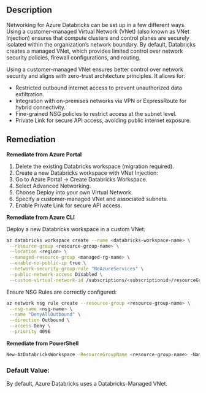 ## Description

Networking for Azure Databricks can be set up in a few different ways. Using a customer-managed Virtual Network (VNet) (also known as VNet Injection) ensures that compute clusters and control planes are securely isolated within the organization’s network boundary. By default, Databricks creates a managed VNet, which provides limited control over network security policies, firewall configurations, and routing.

Using a customer-managed VNet ensures better control over network security and aligns with zero-trust architecture principles. It allows for:
  - Restricted outbound internet access to prevent unauthorized data exfiltration.
  - Integration with on-premises networks via VPN or ExpressRoute for hybrid connectivity.
  - Fine-grained NSG policies to restrict access at the subnet level.
  - Private Link for secure API access, avoiding public internet exposure.

## Remediation

**Remediate from Azure Portal**

1. Delete the existing Databricks workspace (migration required).
2. Create a new Databricks workspace with VNet Injection:
3. Go to Azure Portal → Create Databricks Workspace.
4. Select Advanced Networking.
5. Choose Deploy into your own Virtual Network.
6. Specify a customer-managed VNet and associated subnets.
7. Enable Private Link for secure API access.

**Remediate from Azure CLI**

Deploy a new Databricks workspace in a custom VNet:

```bash
az databricks workspace create --name <databricks-workspace-name> \
 --resource-group <resource-group-name> \
 --location <region> \
 --managed-resource-group <managed-rg-name> \
 --enable-no-public-ip true \
 --network-security-group-rule "NoAzureServices" \
 --public-network-access Disabled \
 --custom-virtual-network-id /subscriptions/<subscriptionid>/resourceGroups/<resource-groupname>/providers/Microsoft.Network/virtualNetworks/<vnet-name>
```

Ensure NSG Rules are correctly configured:

```bash
az network nsg rule create --resource-group <resource-group-name> \
 --nsg-name <nsg-name> \
 --name "DenyAllOutbound" \
 --direction Outbound \
 --access Deny \
 --priority 4096
```

**Remediate from PowerShell**

```bash
New-AzDatabricksWorkspace -ResourceGroupName <resource-group-name> -Name <databricks-workspace-name> -Location <region> -ManagedResourceGroupName <managed-rg-name> -CustomVirtualNetworkId "/subscriptions/<subscriptionid>/resourceGroups/<resource-groupname>/providers/Microsoft.Network/virtualNetworks/<vnet-name>"
```

### Default Value:

By default, Azure Databricks uses a Databricks-Managed VNet.
